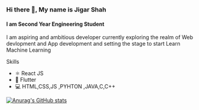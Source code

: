 ### Hi there 👋, My name is Jigar Shah
#### I am Second Year Engineering Student
I am aspiring and ambitious developer currently exploring the realm of Web devlopment and App development and setting the stage to start Learn Machine Learning

Skills
<ul>
  <li>⚛️ React JS</li>
  <li>📱 Flutter</li>
  <li>💻 HTML,CSS,JS ,PYHTON ,JAVA,C,C++</li>
</ul>

[![Anurag's GitHub stats](https://github-readme-stats.vercel.app/api?username=shahjigar556)](https://github.com/anuraghazra/github-readme-stats)



